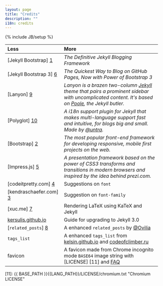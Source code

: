 ```yaml
---
layout: page
title: "Credits"
description: ""
i18n: credits
---
```

{% include JB/setup %}

Less|More
:---|:--------
[Jekyll Bootstrap] [1] | _The Definitive Jekyll Blogging Framework_
[Jekyll Bootstrap 3] [6] | _The Quickest Way to Blog on GitHub Pages, Now with Power of Bootstrap 3_
[Lanyon] [9] | _Lanyon is a brazen two-column [Jekyll](http://jekyllrb.com/) theme that pairs a prominent sidebar with uncomplicated content. It's based on [Poole](http://getpoole.com/), the Jekyll butler._
[Polyglot] [10] | _A i18n support plugin for Jekyll that makes multi-language support fast and intuitive, for blogs big and small. Made by [@untra](https://github.com/untra)._
[Bootstrap] [2] | _The most popular front-end framework for developing responsive, mobile first projects on the web._
[Impress.js] [5] | _A presentation framework based on the power of CSS3 transforms and transitions in modern browsers and inspired by the idea behind prezi.com._
[codeitpretty.com] [4] | Suggestions on `font`
[kendraschaefer.com] [3] | Suggestion on `font-family`
[xuc.me] [7] | Rendering LaTeX using KaTeX and Jekyll
[kersulis.github.io](http://kersulis.github.io/2015/10/31/jekyll-3/) | Guide for upgrading to Jekyll 3.0
[`related_posts`] [8] | A enhanced `related_posts` by [@Ovilia](https://github.com/Ovilia)
`tags_list` | A enhanced `tags_list` from [kelsin.github.io](https://github.com/kelsin/kelsin.github.io) and [codeofclimber.ru](http://www.codeofclimber.ru/2015/sorting-site-tags-in-jekyll/)
favicon | A favicon made from Chrome incognito mode `BASE64` image string with [LICENSE] [11] and [FAQ](https://productforums.google.com/forum/#!topic/chrome/IRU02OLJ4Dg;context-place=topicsearchin/chrome/base64)


[1]: http://jekyllbootstrap.com/            "Jekyll Bootstrap"
[2]: http://getbootstrap.com/             "Bootstrap"
[3]: http://www.kendraschaefer.com/2012/06/chinese-standard-web-fonts-the-ultimate-guide-to-css-font-family-declarations-for-web-design-in-simplified-chinese/ "Post on font-family"
[4]: http://www.codeitpretty.com/2013/05/blog-font-style-with-css-size-weight.html "Posts on font"
[5]: https://github.com/bartaz/impress.js/  "Impress.js"
[6]: http://jekyllbootstrap3.tk/    "Jekyll Bootstrap 3"
[7]: http://xuc.me/blog/KaTeX-and-Jekyll/ "KaTeX for Jekyll"
[8]: http://zhangwenli.com/blog/2014/07/15/jekyll-related-posts-without-plugin/ "related_posts"
[9]: http://lanyon.getpoole.com/ "Lanyon for Jekyll"
[10]: http://untra.github.io/polyglot "Ployglot for Jekyll"
[11]: {{ BASE_PATH }}{{LANG_PATH}}/LICENSE/chromium.txt  "Chromium LICENSE"

